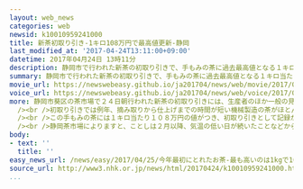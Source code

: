 ```yaml
---
layout: web_news
categories: web
newsid: k10010959241000
title: 新茶初取り引き-1キロ108万円で最高値更新-静岡
last_modified_at: '2017-04-24T13:11:00+09:00'
datetime: 2017年04月24日 13時11分
description: 静岡市で行われた新茶の初取り引きで、手もみの茶に過去最高値となる１キロ当たり１０８万円の値がつきました。
summary: 静岡市で行われた新茶の初取り引きで、手もみの茶に過去最高値となる１キロ当たり１０８万円の値がつきました。
movie_url: https://newswebeasy.github.io/ja201704/news/web/movie/2017/04/25/k10010959241000.mp4
voice_url: https://newswebeasy.github.io/ja201704/news/web/voice/2017/04/25/k10010959241000.mp3
more: 静岡市葵区の茶市場で２４日朝行われた新茶の初取り引きには、生産者のほか一般の見学者などおよそ８００人が集まり、午前７時のベルの合図とともに一斉に取り引きが始まりました。<br
  /><br />初取り引きでは例年、摘み取りから仕上げまでの時間が短い機械製造の茶がほとんどですが、ことしは市場を盛り上げようと、ＪＡ富士宮の茶農家が手もみで仕上げた特別な茶の葉が出されました。<br
  /><br />この手もみの茶には１キロ当たり１０８万円の値がつき、初取り引きとして記録が残る昭和３２年以降で最高値となりました。また、機械で作られたものではＪＡしみず・両河内支店の茶が１キロ当たり８万８８００円で、３８年連続で最も高い値をつけました。<br
  /><br />静岡茶市場によりますと、ことしは２月以降、気温の低い日が続いたことなどから生育がやや遅れ、２４日の取り扱い量は１７００キロ余りと過去５年で最も少なくなったものの、柔らかく良質な茶がそろっているということです。静岡県内の茶の取り引きは、来月初旬から中旬にかけてピークを迎えます。
body:
- text: ''
  title: ''
easy_news_url: /news/easy/2017/04/25/今年最初にとれたお茶-最も高いのは1kgで108万円/
source_url: http://www3.nhk.or.jp/news/html/20170424/k10010959241000.html
...
```

